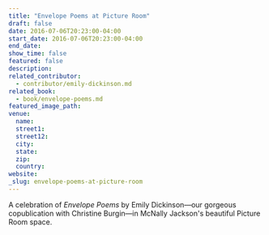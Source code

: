 ```yaml
---
title: "Envelope Poems at Picture Room"
draft: false
date: 2016-07-06T20:23:00-04:00
start_date: 2016-07-06T20:23:00-04:00
end_date:
show_time: false
featured: false
description:
related_contributor:
  - contributor/emily-dickinson.md
related_book:
  - book/envelope-poems.md
featured_image_path:
venue:
  name:
  street1:
  street12:
  city:
  state:
  zip:
  country:
website:
_slug: envelope-poems-at-picture-room
---
```


A celebration of _Envelope Poems_ by Emily Dickinson—our gorgeous copublication with Christine Burgin—in McNally Jackson's beautiful Picture Room space.

